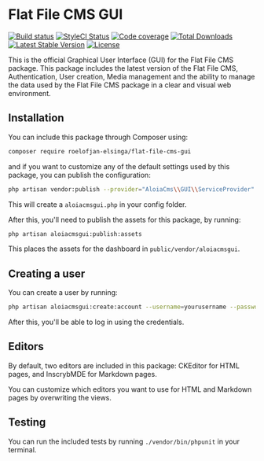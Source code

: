 # Flat File CMS GUI

[![Build status](https://travis-ci.com/roelofjan-elsinga/flat-file-cms-gui.svg)](https://travis-ci.com/roelofjan-elsinga/flat-file-cms-gui)
[![StyleCI Status](https://github.styleci.io/repos/193145501/shield)](https://github.styleci.io/repos/193145501)
[![Code coverage](https://codecov.io/gh/roelofjan-elsinga/flat-file-cms-gui/branch/master/graph/badge.svg)](https://codecov.io/gh/roelofjan-elsinga/flat-file-cms-gui)
[![Total Downloads](https://poser.pugx.org/roelofjan-elsinga/flat-file-cms-gui/downloads)](https://packagist.org/packages/roelofjan-elsinga/flat-file-cms-gui)
[![Latest Stable Version](https://poser.pugx.org/roelofjan-elsinga/flat-file-cms-gui/v/stable)](https://packagist.org/packages/roelofjan-elsinga/flat-file-cms-gui)
[![License](https://poser.pugx.org/roelofjan-elsinga/flat-file-cms-gui/license)](https://packagist.org/packages/roelofjan-elsinga/flat-file-cms-gui)

This is the official Graphical User Interface (GUI) for the Flat File CMS package. 
This package includes the latest version of the Flat File CMS, Authentication, User creation, 
Media management and the ability to manage the data used by the Flat File CMS package in a clear 
and visual web environment.

## Installation

You can include this package through Composer using:

```bash
composer require roelofjan-elsinga/flat-file-cms-gui
```

and if you want to customize any of the default settings used by this package, you can publish the configuration: 

```bash
php artisan vendor:publish --provider="AloiaCms\\GUI\\ServiceProvider"
```

This will create a ``aloiacmsgui.php`` in your config folder.

After this, you'll need to publish the assets for this package, by running:

```bash
php artisan aloiacmsgui:publish:assets
```

This places the assets for the dashboard in ``public/vendor/aloiacmsgui``.

## Creating a user

You can create a user by running:

```bash
php artisan aloiacmsgui:create:account --username=yourusername --password=yourpassword
```

After this, you'll be able to log in using the credentials.

## Editors

By default, two editors are included in this package: CKEditor for HTML pages, and InscrybMDE for Markdown pages.

You can customize which editors you want to use for HTML and Markdown pages by overwriting the views.

## Testing

You can run the included tests by running ``./vendor/bin/phpunit`` in your terminal.
